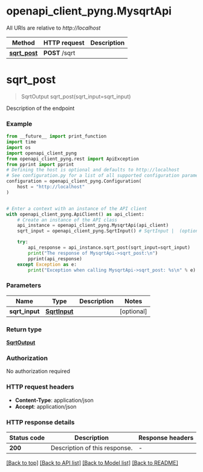 # openapi_client_pyng.MysqrtApi

All URIs are relative to *http://localhost*

Method | HTTP request | Description
------------- | ------------- | -------------
[**sqrt_post**](MysqrtApi.md#sqrt_post) | **POST** /sqrt | 


# **sqrt_post**
> SqrtOutput sqrt_post(sqrt_input=sqrt_input)



Description of the endpoint

### Example

```python
from __future__ import print_function
import time
import os
import openapi_client_pyng
from openapi_client_pyng.rest import ApiException
from pprint import pprint
# Defining the host is optional and defaults to http://localhost
# See configuration.py for a list of all supported configuration parameters.
configuration = openapi_client_pyng.Configuration(
    host = "http://localhost"
)


# Enter a context with an instance of the API client
with openapi_client_pyng.ApiClient() as api_client:
    # Create an instance of the API class
    api_instance = openapi_client_pyng.MysqrtApi(api_client)
    sqrt_input = openapi_client_pyng.SqrtInput() # SqrtInput |  (optional)

    try:
        api_response = api_instance.sqrt_post(sqrt_input=sqrt_input)
        print("The response of MysqrtApi->sqrt_post:\n")
        pprint(api_response)
    except Exception as e:
        print("Exception when calling MysqrtApi->sqrt_post: %s\n" % e)
```

### Parameters

Name | Type | Description  | Notes
------------- | ------------- | ------------- | -------------
 **sqrt_input** | [**SqrtInput**](SqrtInput.md)|  | [optional] 

### Return type

[**SqrtOutput**](SqrtOutput.md)

### Authorization

No authorization required

### HTTP request headers

 - **Content-Type**: application/json
 - **Accept**: application/json

### HTTP response details
| Status code | Description | Response headers |
|-------------|-------------|------------------|
**200** | Description of this response. |  -  |

[[Back to top]](#) [[Back to API list]](../README.md#documentation-for-api-endpoints) [[Back to Model list]](../README.md#documentation-for-models) [[Back to README]](../README.md)

